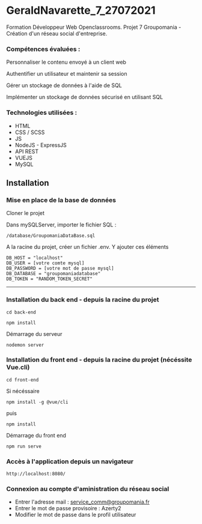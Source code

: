 # GeraldNavarette_7_27072021

Formation Développeur Web Openclassrooms. Projet 7 Groupomania - Création d'un réseau social d'entreprise.


### Compétences évaluées : ### 

Personnaliser le contenu envoyé à un client web

Authentifier un utilisateur et maintenir sa session

Gérer un stockage de données à l'aide de SQL

Implémenter un stockage de données sécurisé en utilisant SQL

### Technologies utilisées :

- HTML
- CSS / SCSS
- JS
- NodeJS - ExpressJS
- API REST
- VUEJS
- MySQL


## Installation

### Mise en place de la base de données

Cloner le projet

Dans mySQLServer, importer le fichier SQL :
```
/database/GroupomaniaDataBase.sql
```

A la racine du projet, créer un fichier .env.
Y ajouter ces éléments 
```
DB_HOST = "localhost"
DB_USER = [votre comte mysql]
DB_PASSWORD = [votre mot de passe mysql]
DB_DATABASE = "groupomaniadatabase"
DB_TOKEN = "RANDOM_TOKEN_SECRET"
```
----------

### Installation du back end - depuis la racine du projet
```
cd back-end
```

```
npm install
```
Démarrage du serveur
```
nodemon server
```
### Installation du front end - depuis la racine du projet (nécéssite Vue.cli)
```
cd front-end
```
Si nécéssaire
```
npm install -g @vue/cli
```
puis
```
npm install
```
Démarrage du front end
```
npm run serve
```

### Accès à l'application depuis un navigateur
```
http://localhost:8080/
```

### Connexion au compte d'aministration du réseau social

- Entrer l'adresse mail : service_comm@groupomania.fr
- Entrer le mot de passe provisoire : Azerty2
- Modifier le mot de passe dans le profil utilisateur

